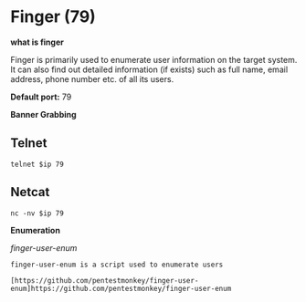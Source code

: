 # Finger (79)

**what is finger**

Finger is primarily used to enumerate user information on the target system. It can also find out detailed information (if exists) such as full name, email address, phone number etc. of all its users.

**Default port:**
 79


**Banner Grabbing**

## Telnet
````
telnet $ip 79
````

## Netcat 
````
nc -nv $ip 79

````

**Enumeration**

*finger-user-enum*

````
finger-user-enum is a script used to enumerate users

[https://github.com/pentestmonkey/finger-user-enum]https://github.com/pentestmonkey/finger-user-enum

````


